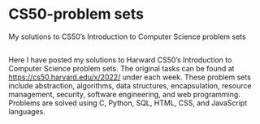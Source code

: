 # CS50-problem sets
My solutions to CS50’s Introduction to Computer Science problem sets
##
Here I have posted my solutions to Harward CS50’s Introduction to Computer Science problem sets. The original tasks can be found at https://cs50.harvard.edu/x/2022/ under each week. These problem sets include abstraction, algorithms, data structures, encapsulation, resource management, security, software engineering, and web programming. Problems are solved using C, Python, SQL, HTML, CSS, and JavaScript languages.
